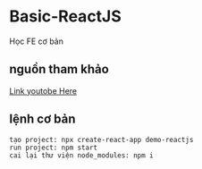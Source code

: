 # Basic-ReactJS
Học FE cơ bản
## nguồn tham khảo
[Link youtobe Here](https://www.youtube.com/watch?v=qe6xXyMEIEY&list=PLikSVTWMZtjNUFFsvZJpiaNpR1_hrggDf&index=8&ab_channel=L%C3%AATh%C3%A0nhPh%E1%BA%A1m)

## lệnh cơ bản

    tạo project: npx create-react-app demo-reactjs 
    run project: npm start 
    cai lại thư viện node_modules: npm i
    
